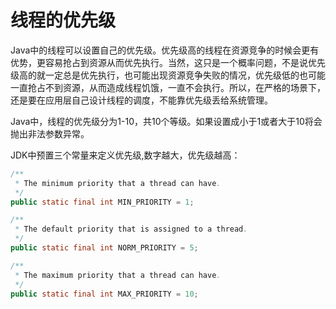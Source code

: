 # 线程的优先级

Java中的线程可以设置自己的优先级。优先级高的线程在资源竞争的时候会更有优势，更容易抢占到资源从而优先执行。当然，这只是一个概率问题，不是说优先级高的就一定总是优先执行，也可能出现资源竞争失败的情况，优先级低的也可能一直抢占不到资源，从而造成线程饥饿，一直不会执行。所以，在严格的场景下，还是要在应用层自己设计线程的调度，不能靠优先级丢给系统管理。

Java中，线程的优先级分为1-10，共10个等级。如果设置成小于1或者大于10将会抛出非法参数异常。 

JDK中预置三个常量来定义优先级,数字越大，优先级越高：
```java
/**
 * The minimum priority that a thread can have.
 */
public static final int MIN_PRIORITY = 1;

/**
 * The default priority that is assigned to a thread.
 */
public static final int NORM_PRIORITY = 5;

/**
 * The maximum priority that a thread can have.
 */
public static final int MAX_PRIORITY = 10;
```

